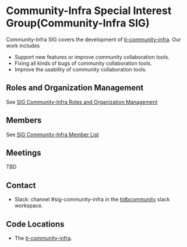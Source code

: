 # Community-Infra Special Interest Group(Community-Infra SIG)

Community-Infra SIG covers the development of [ti-community-infra](https://github.com/ti-community-infra). Our work includes
* Support new features or improve community collaboration tools.
* Fixing all kinds of bugs of community collaboration tools.
* Improve the usability of community collaboration tools.

## Roles and Organization Management

See [SIG Community-Infra Roles and Organization Management](https://github.com/pingcap/community/blob/master/special-interest-groups/sig-community-infra/roles-and-organization-management.md)

## Members

See [SIG Community-Infra Member List](https://contributor.tidb.io/sig/community-infra)

## Meetings

TBD

## Contact

* Slack: channel #sig-community-infra in the [tidbcommunity](https://slack.tidb.io/invite?team=tidb-community&channel=sig-community-infra) slack workspace.

## Code Locations

* The [ti-community-infra](https://github.com/ti-community-infra).
